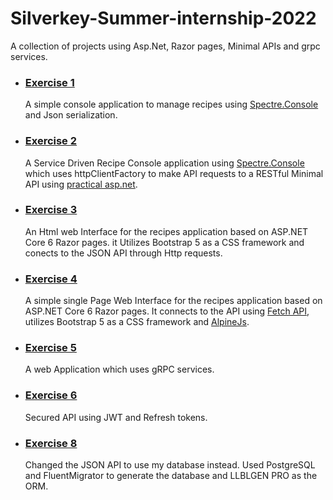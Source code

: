 # Silverkey-Summer-internship-2022
A collection of projects using Asp.Net, Razor pages, Minimal APIs and grpc services.

- ### [Exercise 1](https://github.com/Na-daT/Silverkey-Summer-internship-2022/tree/main/RecipesExercises/RecipesExercise1)
  A simple console application to manage recipes using [Spectre.Console](https://github.com/spectreconsole/spectre.console) and Json serialization.

- ### [Exercise 2](https://github.com/Na-daT/Silverkey-Summer-internship-2022/tree/main/RecipesExercises/RecipeExercise2)
  A Service Driven Recipe Console application using [Spectre.Console](https://github.com/spectreconsole/spectre.console) which uses httpClientFactory to make API requests to a RESTful Minimal API using [practical asp.net](https://github.com/dodyg/practical-aspnetcore/tree/net6.0/projects/minimal-api).

- ### [Exercise 3](https://github.com/Na-daT/Silverkey-Summer-internship-2022/tree/main/RecipesExercises/RecipeExercise3)
   An Html web Interface for the recipes application based on ASP.NET Core 6 Razor pages. it Utilizes Bootstrap 5 as a CSS framework and conects to the JSON API through Http requests.
   
- ### [Exercise 4](https://github.com/Na-daT/Silverkey-Summer-internship-2022/tree/main/RecipesExercises/RecipeExercise4/RecipeExercise4)
  A simple single Page Web Interface for the recipes application based on  ASP.NET Core 6 Razor pages. It connects to the API using [Fetch API](https://developer.mozilla.org/en-US/docs/Web/API/Fetch_API/Using_Fetch), utilizes Bootstrap 5 as a CSS framework and [AlpineJs](https://alpinejs.dev/).
  
- ### [Exercise 5](https://github.com/Na-daT/Silverkey-Summer-internship-2022/tree/main/RecipesExercises/RecipeExercise5)
  A web Application which uses gRPC services.
  
- ### [Exercise 6](https://github.com/Na-daT/Silverkey-Summer-internship-2022/tree/main/RecipesExercises/RecipeExercise6)
  Secured API using JWT and Refresh tokens.
  
- ### [Exercise 8]()
  Changed the JSON API to use my database instead. Used PostgreSQL and FluentMigrator to generate the database and LLBLGEN PRO as the ORM.
